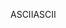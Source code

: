 <span data-ttu-id="4c9e4-101">ASCII</span><span class="sxs-lookup"><span data-stu-id="4c9e4-101">ASCII</span></span>